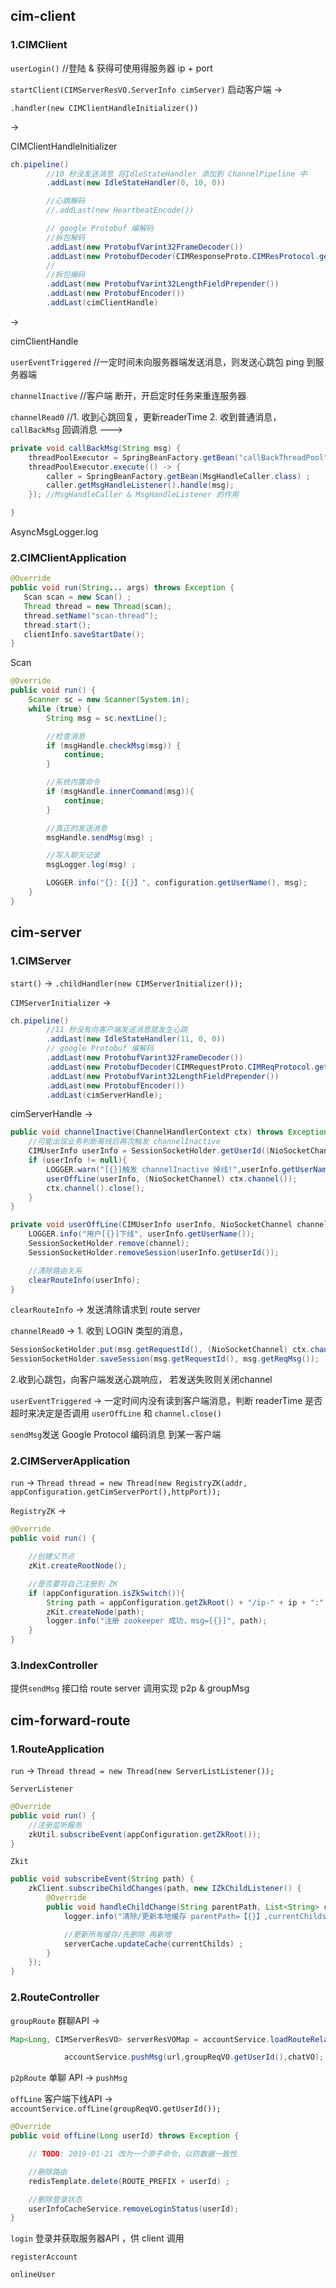 ## cim-client

### 1.CIMClient

`userLogin()` //登陆 & 获得可使用得服务器 ip + port

`startClient(CIMServerResVO.ServerInfo cimServer)` 启动客户端 ->

`.handler(new CIMClientHandleInitializer())`

->

CIMClientHandleInitializer

```java
ch.pipeline()
        //10 秒没发送消息 将IdleStateHandler 添加到 ChannelPipeline 中
        .addLast(new IdleStateHandler(0, 10, 0))

        //心跳解码
        //.addLast(new HeartbeatEncode())

        // google Protobuf 编解码
        //拆包解码
        .addLast(new ProtobufVarint32FrameDecoder())
        .addLast(new ProtobufDecoder(CIMResponseProto.CIMResProtocol.getDefaultInstance()))
        //
        //拆包编码
        .addLast(new ProtobufVarint32LengthFieldPrepender())
        .addLast(new ProtobufEncoder())
        .addLast(cimClientHandle)
```

->

cimClientHandle

`userEventTriggered` //一定时间未向服务器端发送消息，则发送心跳包 ping 到服务器端

`channelInactive` //客户端 断开，开启定时任务来重连服务器

`channelRead0` //1. 收到心跳回复，更新readerTime 2. 收到普通消息，`callBackMsg` 回调消息 --->

```java
private void callBackMsg(String msg) {
    threadPoolExecutor = SpringBeanFactory.getBean("callBackThreadPool",ThreadPoolExecutor.class) ; //为什么要使用线程池？
    threadPoolExecutor.execute(() -> {
        caller = SpringBeanFactory.getBean(MsgHandleCaller.class) ;
        caller.getMsgHandleListener().handle(msg);
    }); //MsgHandleCaller & MsgHandleListener 的作用

}
```

AsyncMsgLogger.log

### 2.CIMClientApplication

```java
@Override
public void run(String... args) throws Exception {
   Scan scan = new Scan() ;
   Thread thread = new Thread(scan);
   thread.setName("scan-thread");
   thread.start();
   clientInfo.saveStartDate();
}
```

Scan

```java
@Override
public void run() {
    Scanner sc = new Scanner(System.in);
    while (true) {
        String msg = sc.nextLine();

        //检查消息
        if (msgHandle.checkMsg(msg)) {
            continue;
        }

        //系统内置命令
        if (msgHandle.innerCommand(msg)){
            continue;
        }

        //真正的发送消息
        msgHandle.sendMsg(msg) ;

        //写入聊天记录
        msgLogger.log(msg) ;

        LOGGER.info("{}:【{}】", configuration.getUserName(), msg);
    }
}
```

## cim-server

### 1.CIMServer

`start()` -> `.childHandler(new CIMServerInitializer());`

`CIMServerInitializer` -> 

```java
ch.pipeline()
        //11 秒没有向客户端发送消息就发生心跳
        .addLast(new IdleStateHandler(11, 0, 0))
        // google Protobuf 编解码
        .addLast(new ProtobufVarint32FrameDecoder())
        .addLast(new ProtobufDecoder(CIMRequestProto.CIMReqProtocol.getDefaultInstance()))
        .addLast(new ProtobufVarint32LengthFieldPrepender())
        .addLast(new ProtobufEncoder())
        .addLast(cimServerHandle);
```

cimServerHandle ->

```java
public void channelInactive(ChannelHandlerContext ctx) throws Exception {
    //可能出现业务判断离线后再次触发 channelInactive
    CIMUserInfo userInfo = SessionSocketHolder.getUserId((NioSocketChannel) ctx.channel());
    if (userInfo != null){
        LOGGER.warn("[{}]触发 channelInactive 掉线!",userInfo.getUserName());
        userOffLine(userInfo, (NioSocketChannel) ctx.channel());
        ctx.channel().close();
    }
}
```



```java
private void userOffLine(CIMUserInfo userInfo, NioSocketChannel channel) throws IOException {
    LOGGER.info("用户[{}]下线", userInfo.getUserName());
    SessionSocketHolder.remove(channel);
    SessionSocketHolder.removeSession(userInfo.getUserId());

    //清除路由关系
    clearRouteInfo(userInfo);
}
```

`clearRouteInfo`  -> 发送清除请求到 route server 

`channelRead0` -> 1. 收到 LOGIN 类型的消息，

```java
SessionSocketHolder.put(msg.getRequestId(), (NioSocketChannel) ctx.channel());
SessionSocketHolder.saveSession(msg.getRequestId(), msg.getReqMsg());
```

2.收到心跳包，向客户端发送心跳响应， 若发送失败则关闭channel

`userEventTriggered` -> 一定时间内没有读到客户端消息，判断 readerTime 是否超时来决定是否调用 `userOffLine` 和 `channel.close()`

`sendMsg`发送 Google Protocol 编码消息 到某一客户端

### 2.CIMServerApplication

`run` -> `Thread thread = new Thread(new RegistryZK(addr, appConfiguration.getCimServerPort(),httpPort));`

`RegistryZK` -> 

```java
@Override
public void run() {

    //创建父节点
    zKit.createRootNode();

    //是否要将自己注册到 ZK
    if (appConfiguration.isZkSwitch()){
        String path = appConfiguration.getZkRoot() + "/ip-" + ip + ":" + cimServerPort + ":" + httpPort;
        zKit.createNode(path);
        logger.info("注册 zookeeper 成功，msg=[{}]", path);
    }
}
```

### 3.IndexController

提供`sendMsg` 接口给 route server 调用实现 p2p & groupMsg



## cim-forward-route

### 1.RouteApplication

`run` -> `Thread thread = new Thread(new ServerListListener());`

`ServerListener` 

```java
@Override
public void run() {
    //注册监听服务
    zkUtil.subscribeEvent(appConfiguration.getZkRoot());
}
```

`Zkit`

```java
public void subscribeEvent(String path) {
    zkClient.subscribeChildChanges(path, new IZkChildListener() {
        @Override
        public void handleChildChange(String parentPath, List<String> currentChilds) throws Exception {
            logger.info("清除/更新本地缓存 parentPath=【{}】,currentChilds=【{}】", parentPath,currentChilds.toString());

            //更新所有缓存/先删除 再新增
            serverCache.updateCache(currentChilds) ;
        }
    });
}
```

### 2.RouteController 

`groupRoute` 群聊API  ->

```java
Map<Long, CIMServerResVO> serverResVOMap = accountService.loadRouteRelated(); //获取所有的推送列表 userId , server info

            accountService.pushMsg(url,groupReqVO.getUserId(),chatVO);
```

`p2pRoute` 单聊 API -> `pushMsg`

`offLine` 客户端下线API -> `accountService.offLine(groupReqVO.getUserId());`

```java
@Override
public void offLine(Long userId) throws Exception {

    // TODO: 2019-01-21 改为一个原子命令，以防数据一致性

    //删除路由
    redisTemplate.delete(ROUTE_PREFIX + userId) ;

    //删除登录状态
    userInfoCacheService.removeLoginStatus(userId);
}
```



`login` 登录并获取服务器API ，供 client 调用

`registerAccount`

`onlineUser`

